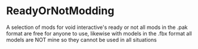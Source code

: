 # ReadyOrNotModding
A selection of mods for void interactive's ready or not
all mods in the .pak format are free for anyone to use, likewise with models in the .fbx format
all models are NOT mine so they cannot be used in all situations
